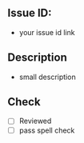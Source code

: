 ## Issue ID:
- your issue id link

## Description
- small description

## Check
- [ ] Reviewed
- [ ] pass spell check
